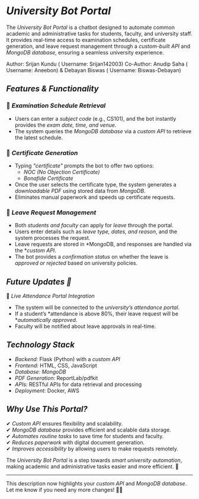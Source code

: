 # *University Bot Portal*  

The *University Bot Portal* is a chatbot designed to automate common academic and administrative tasks for students, faculty, and university staff. It provides real-time access to examination schedules, certificate generation, and leave request management through a *custom-built API* and *MongoDB database*, ensuring a seamless university experience.  

Author: Srijan Kundu ( Username: Srijan142003)
Co-Author: Anudip Saha ( Username: Aneebon) & Debayan Biswas ( Username: Biswas-Debayan)

## *Features & Functionality*  

### 📅 *Examination Schedule Retrieval*  
- Users can enter a *subject code* (e.g., CS101), and the bot instantly provides the *exam date, time, and venue*.  
- The system queries the *MongoDB database* via a *custom API* to retrieve the latest schedule.  

### 📜 *Certificate Generation*  
- Typing *"certificate"* prompts the bot to offer two options:  
  - *NOC (No Objection Certificate)*  
  - *Bonafide Certificate*  
- Once the user selects the certificate type, the system generates a *downloadable PDF* using stored data from *MongoDB*.  
- Eliminates manual paperwork and speeds up certificate requests.  

### 📝 *Leave Request Management*  
- Both *students and faculty* can apply for *leave* through the portal.  
- Users enter details such as *leave type, dates, and reason*, and the system processes the request.  
- Leave requests are stored in *MongoDB, and responses are handled via the **custom API*.  
- The bot provides a *confirmation status* on whether the leave is *approved or rejected* based on university policies.  

## *Future Updates 🚀*  
🔹 *Live Attendance Portal Integration*  
- The system will be connected to the *university’s attendance portal*.  
- If a student’s *attendance is above 80%, their leave request will be **automatically approved*.  
- Faculty will be notified about leave approvals in real-time.  

## *Technology Stack*  
- *Backend:* Flask (Python) with a *custom API*  
- *Frontend:* HTML, CSS, JavaScript  
- *Database:* *MongoDB*  
- *PDF Generation:* ReportLab/pdfkit  
- *APIs:* RESTful APIs for data retrieval and processing  
- *Deployment:* Docker, AWS  

## *Why Use This Portal?*  
✔ *Custom API* ensures flexibility and scalability.  
✔ *MongoDB database* provides efficient and scalable data storage.  
✔ *Automates routine tasks* to save time for students and faculty.  
✔ *Reduces paperwork* with digital document generation.  
✔ *Improves accessibility* by allowing users to make requests remotely.  

The *University Bot Portal* is a step towards *smart university automation*, making academic and administrative tasks easier and more efficient. 🌟  

---  

This description now highlights your *custom API* and *MongoDB database*. Let me know if you need any more changes! 🚀😃
